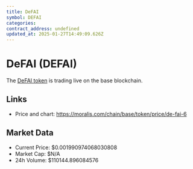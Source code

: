 ```yaml
---
title: DeFAI
symbol: DEFAI
categories: 
contract_address: undefined
updated_at: 2025-01-27T14:49:09.626Z
---
```


# DeFAI (DEFAI)
The [DeFAI token](https://moralis.com/chain/base/token/price/de-fai-6) is trading live on the base blockchain.

## Links
- Price and chart: https://moralis.com/chain/base/token/price/de-fai-6

## Market Data
- Current Price: $0.001990974068030808
- Market Cap: $N/A
- 24h Volume: $110144.896084576
